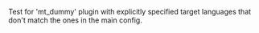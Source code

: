 Test for 'mt_dummy' plugin with explicitly
specified target languages that don't match
the ones in the main config.
